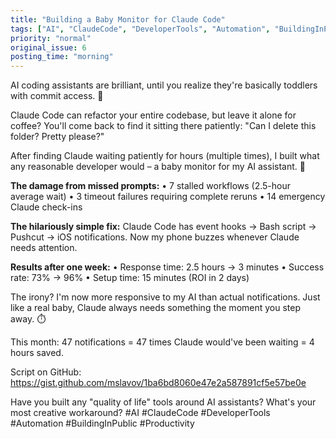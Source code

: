 ```yaml
---
title: "Building a Baby Monitor for Claude Code"
tags: ["AI", "ClaudeCode", "DeveloperTools", "Automation", "BuildingInPublic", "Productivity"]
priority: "normal"
original_issue: 6
posting_time: "morning"
---
```


AI coding assistants are brilliant, until you realize they're basically toddlers with commit access. 👶

Claude Code can refactor your entire codebase, but leave it alone for coffee? You'll come back to find it sitting there patiently: "Can I delete this folder? Pretty please?"

After finding Claude waiting patiently for hours (multiple times), I built what any reasonable developer would – a baby monitor for my AI assistant. 🍼

**The damage from missed prompts:**
• 7 stalled workflows (2.5-hour average wait)
• 3 timeout failures requiring complete reruns
• 14 emergency Claude check-ins

**The hilariously simple fix:**
Claude Code has event hooks → Bash script → Pushcut → iOS notifications. Now my phone buzzes whenever Claude needs attention.

**Results after one week:**
• Response time: 2.5 hours → 3 minutes
• Success rate: 73% → 96%
• Setup time: 15 minutes (ROI in 2 days)

The irony? I'm now more responsive to my AI than actual notifications. Just like a real baby, Claude always needs something the moment you step away. ⏱️

This month: 47 notifications = 47 times Claude would've been waiting = 4 hours saved.

Script on GitHub: https://gist.github.com/mslavov/1ba6bd8060e47e2a587891cf5e57be0e

Have you built any "quality of life" tools around AI assistants? What's your most creative workaround?
#AI #ClaudeCode #DeveloperTools #Automation #BuildingInPublic #Productivity